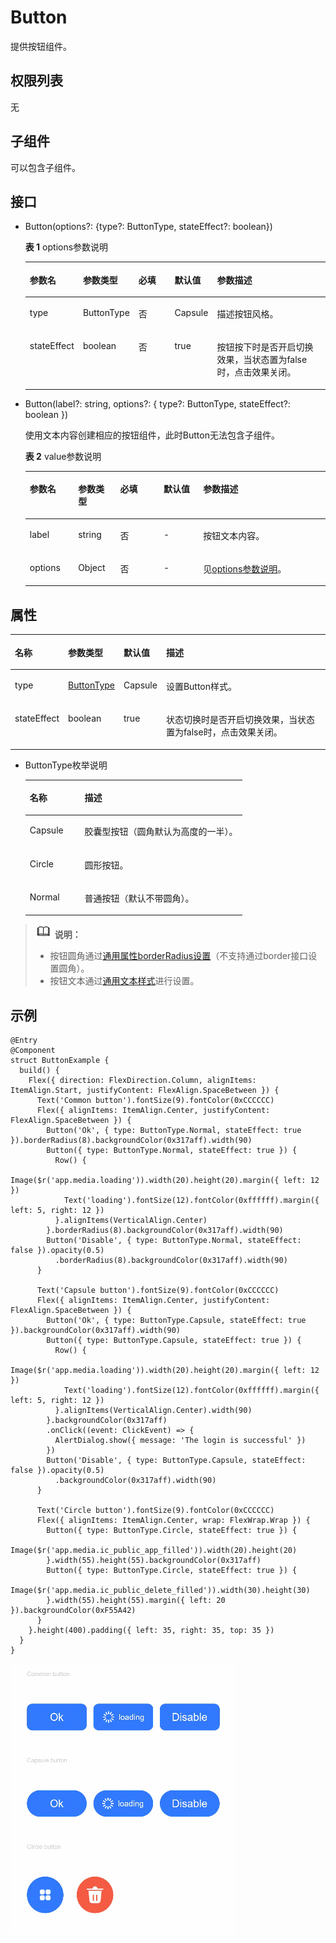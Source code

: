 # Button<a name="ZH-CN_TOPIC_0000001158141265"></a>

提供按钮组件。

## 权限列表<a name="section173151571452"></a>

无

## 子组件<a name="section13412913174619"></a>

可以包含子组件。

## 接口<a name="section124082310463"></a>

-   Button\(options?: \{type?: ButtonType, stateEffect?: boolean\}\)

    **表 1**  options参数说明

    <a name="table712610266288"></a>
    <table><thead align="left"><tr id="row14126132602813"><th class="cellrowborder" valign="top" width="16.11%" id="mcps1.2.6.1.1"><p id="p12126162672817"><a name="p12126162672817"></a><a name="p12126162672817"></a>参数名</p>
    </th>
    <th class="cellrowborder" valign="top" width="15.47%" id="mcps1.2.6.1.2"><p id="p612662615285"><a name="p612662615285"></a><a name="p612662615285"></a>参数类型</p>
    </th>
    <th class="cellrowborder" valign="top" width="13.03%" id="mcps1.2.6.1.3"><p id="p171261526112810"><a name="p171261526112810"></a><a name="p171261526112810"></a>必填</p>
    </th>
    <th class="cellrowborder" valign="top" width="13.18%" id="mcps1.2.6.1.4"><p id="p16126122652819"><a name="p16126122652819"></a><a name="p16126122652819"></a>默认值</p>
    </th>
    <th class="cellrowborder" valign="top" width="42.21%" id="mcps1.2.6.1.5"><p id="p1612622618286"><a name="p1612622618286"></a><a name="p1612622618286"></a>参数描述</p>
    </th>
    </tr>
    </thead>
    <tbody><tr id="row1512619268285"><td class="cellrowborder" valign="top" width="16.11%" headers="mcps1.2.6.1.1 "><p id="p912612612814"><a name="p912612612814"></a><a name="p912612612814"></a>type</p>
    </td>
    <td class="cellrowborder" valign="top" width="15.47%" headers="mcps1.2.6.1.2 "><p id="p5126926132817"><a name="p5126926132817"></a><a name="p5126926132817"></a>ButtonType</p>
    </td>
    <td class="cellrowborder" valign="top" width="13.03%" headers="mcps1.2.6.1.3 "><p id="p91262026102811"><a name="p91262026102811"></a><a name="p91262026102811"></a>否</p>
    </td>
    <td class="cellrowborder" valign="top" width="13.18%" headers="mcps1.2.6.1.4 "><p id="p912616260283"><a name="p912616260283"></a><a name="p912616260283"></a>Capsule</p>
    </td>
    <td class="cellrowborder" valign="top" width="42.21%" headers="mcps1.2.6.1.5 "><p id="p5126192617281"><a name="p5126192617281"></a><a name="p5126192617281"></a>描述按钮风格。</p>
    </td>
    </tr>
    <tr id="row1412632622819"><td class="cellrowborder" valign="top" width="16.11%" headers="mcps1.2.6.1.1 "><p id="p0126202632815"><a name="p0126202632815"></a><a name="p0126202632815"></a>stateEffect</p>
    </td>
    <td class="cellrowborder" valign="top" width="15.47%" headers="mcps1.2.6.1.2 "><p id="p11126142615280"><a name="p11126142615280"></a><a name="p11126142615280"></a>boolean</p>
    </td>
    <td class="cellrowborder" valign="top" width="13.03%" headers="mcps1.2.6.1.3 "><p id="p5126326122820"><a name="p5126326122820"></a><a name="p5126326122820"></a>否</p>
    </td>
    <td class="cellrowborder" valign="top" width="13.18%" headers="mcps1.2.6.1.4 "><p id="p71264261281"><a name="p71264261281"></a><a name="p71264261281"></a>true</p>
    </td>
    <td class="cellrowborder" valign="top" width="42.21%" headers="mcps1.2.6.1.5 "><p id="p5126162618289"><a name="p5126162618289"></a><a name="p5126162618289"></a>按钮按下时是否开启切换效果，当状态置为false时，点击效果关闭。</p>
    </td>
    </tr>
    </tbody>
    </table>


-   Button\(label?: string, options?: \{ type?: ButtonType, stateEffect?: boolean \}\)

    使用文本内容创建相应的按钮组件，此时Button无法包含子组件。

    **表 2**  value参数说明

    <a name="table244753515284"></a>
    <table><thead align="left"><tr id="row3447113522811"><th class="cellrowborder" valign="top" width="16.11%" id="mcps1.2.6.1.1"><p id="p1144753517284"><a name="p1144753517284"></a><a name="p1144753517284"></a>参数名</p>
    </th>
    <th class="cellrowborder" valign="top" width="14.01%" id="mcps1.2.6.1.2"><p id="p54471535192817"><a name="p54471535192817"></a><a name="p54471535192817"></a>参数类型</p>
    </th>
    <th class="cellrowborder" valign="top" width="14.49%" id="mcps1.2.6.1.3"><p id="p4447173516281"><a name="p4447173516281"></a><a name="p4447173516281"></a>必填</p>
    </th>
    <th class="cellrowborder" valign="top" width="13.18%" id="mcps1.2.6.1.4"><p id="p18447835162816"><a name="p18447835162816"></a><a name="p18447835162816"></a>默认值</p>
    </th>
    <th class="cellrowborder" valign="top" width="42.21%" id="mcps1.2.6.1.5"><p id="p744723519280"><a name="p744723519280"></a><a name="p744723519280"></a>参数描述</p>
    </th>
    </tr>
    </thead>
    <tbody><tr id="row134475355286"><td class="cellrowborder" valign="top" width="16.11%" headers="mcps1.2.6.1.1 "><p id="p104487359288"><a name="p104487359288"></a><a name="p104487359288"></a>label</p>
    </td>
    <td class="cellrowborder" valign="top" width="14.01%" headers="mcps1.2.6.1.2 "><p id="p94480357284"><a name="p94480357284"></a><a name="p94480357284"></a>string</p>
    </td>
    <td class="cellrowborder" valign="top" width="14.49%" headers="mcps1.2.6.1.3 "><p id="p10448935142819"><a name="p10448935142819"></a><a name="p10448935142819"></a>否</p>
    </td>
    <td class="cellrowborder" valign="top" width="13.18%" headers="mcps1.2.6.1.4 "><p id="p15448123542819"><a name="p15448123542819"></a><a name="p15448123542819"></a>-</p>
    </td>
    <td class="cellrowborder" valign="top" width="42.21%" headers="mcps1.2.6.1.5 "><p id="p10448835182820"><a name="p10448835182820"></a><a name="p10448835182820"></a>按钮文本内容。</p>
    </td>
    </tr>
    <tr id="row18448133582812"><td class="cellrowborder" valign="top" width="16.11%" headers="mcps1.2.6.1.1 "><p id="p044823519281"><a name="p044823519281"></a><a name="p044823519281"></a>options</p>
    </td>
    <td class="cellrowborder" valign="top" width="14.01%" headers="mcps1.2.6.1.2 "><p id="p044873511289"><a name="p044873511289"></a><a name="p044873511289"></a>Object</p>
    </td>
    <td class="cellrowborder" valign="top" width="14.49%" headers="mcps1.2.6.1.3 "><p id="p4448153510281"><a name="p4448153510281"></a><a name="p4448153510281"></a>否</p>
    </td>
    <td class="cellrowborder" valign="top" width="13.18%" headers="mcps1.2.6.1.4 "><p id="p1444820359284"><a name="p1444820359284"></a><a name="p1444820359284"></a>-</p>
    </td>
    <td class="cellrowborder" valign="top" width="42.21%" headers="mcps1.2.6.1.5 "><p id="p16448163513282"><a name="p16448163513282"></a><a name="p16448163513282"></a>见<a href="#table712610266288">options参数说明</a>。</p>
    </td>
    </tr>
    </tbody>
    </table>


## 属性<a name="section94181084473"></a>

<a name="table1088mcpsimp"></a>
<table><thead align="left"><tr id="row1095mcpsimp"><th class="cellrowborder" valign="top" width="13.389999999999999%" id="mcps1.1.5.1.1"><p id="p1097mcpsimp"><a name="p1097mcpsimp"></a><a name="p1097mcpsimp"></a>名称</p>
</th>
<th class="cellrowborder" valign="top" width="14.430000000000001%" id="mcps1.1.5.1.2"><p id="p1099mcpsimp"><a name="p1099mcpsimp"></a><a name="p1099mcpsimp"></a>参数类型</p>
</th>
<th class="cellrowborder" valign="top" width="11.87%" id="mcps1.1.5.1.3"><p id="p1101mcpsimp"><a name="p1101mcpsimp"></a><a name="p1101mcpsimp"></a>默认值</p>
</th>
<th class="cellrowborder" valign="top" width="60.309999999999995%" id="mcps1.1.5.1.4"><p id="p1103mcpsimp"><a name="p1103mcpsimp"></a><a name="p1103mcpsimp"></a>描述</p>
</th>
</tr>
</thead>
<tbody><tr id="row1104mcpsimp"><td class="cellrowborder" valign="top" width="13.389999999999999%" headers="mcps1.1.5.1.1 "><p id="p1106mcpsimp"><a name="p1106mcpsimp"></a><a name="p1106mcpsimp"></a>type</p>
</td>
<td class="cellrowborder" valign="top" width="14.430000000000001%" headers="mcps1.1.5.1.2 "><p id="p1108mcpsimp"><a name="p1108mcpsimp"></a><a name="p1108mcpsimp"></a><a href="#li93236107910">ButtonType</a></p>
</td>
<td class="cellrowborder" valign="top" width="11.87%" headers="mcps1.1.5.1.3 "><p id="p1110mcpsimp"><a name="p1110mcpsimp"></a><a name="p1110mcpsimp"></a>Capsule</p>
</td>
<td class="cellrowborder" valign="top" width="60.309999999999995%" headers="mcps1.1.5.1.4 "><p id="p1112mcpsimp"><a name="p1112mcpsimp"></a><a name="p1112mcpsimp"></a>设置Button样式。</p>
</td>
</tr>
<tr id="row1561916101034"><td class="cellrowborder" valign="top" width="13.389999999999999%" headers="mcps1.1.5.1.1 "><p id="p1161918103312"><a name="p1161918103312"></a><a name="p1161918103312"></a>stateEffect</p>
</td>
<td class="cellrowborder" valign="top" width="14.430000000000001%" headers="mcps1.1.5.1.2 "><p id="p961941017310"><a name="p961941017310"></a><a name="p961941017310"></a>boolean</p>
</td>
<td class="cellrowborder" valign="top" width="11.87%" headers="mcps1.1.5.1.3 "><p id="p2619610432"><a name="p2619610432"></a><a name="p2619610432"></a>true</p>
</td>
<td class="cellrowborder" valign="top" width="60.309999999999995%" headers="mcps1.1.5.1.4 "><p id="p186192101435"><a name="p186192101435"></a><a name="p186192101435"></a>状态切换时是否开启切换效果，当状态置为false时，点击效果关闭。</p>
</td>
</tr>
</tbody>
</table>

-   <a name="li93236107910"></a>ButtonType枚举说明

    <a name="table18600037183510"></a>
    <table><thead align="left"><tr id="row196013379350"><th class="cellrowborder" valign="top" width="25.3%" id="mcps1.1.3.1.1"><p id="p2601837143511"><a name="p2601837143511"></a><a name="p2601837143511"></a>名称</p>
    </th>
    <th class="cellrowborder" valign="top" width="74.7%" id="mcps1.1.3.1.2"><p id="p16601203719358"><a name="p16601203719358"></a><a name="p16601203719358"></a>描述</p>
    </th>
    </tr>
    </thead>
    <tbody><tr id="row176011137123513"><td class="cellrowborder" valign="top" width="25.3%" headers="mcps1.1.3.1.1 "><p id="p1760153713511"><a name="p1760153713511"></a><a name="p1760153713511"></a>Capsule</p>
    </td>
    <td class="cellrowborder" valign="top" width="74.7%" headers="mcps1.1.3.1.2 "><p id="p1601133783516"><a name="p1601133783516"></a><a name="p1601133783516"></a>胶囊型按钮（圆角默认为高度的一半）。</p>
    </td>
    </tr>
    <tr id="row5601133715357"><td class="cellrowborder" valign="top" width="25.3%" headers="mcps1.1.3.1.1 "><p id="p156011037133513"><a name="p156011037133513"></a><a name="p156011037133513"></a>Circle</p>
    </td>
    <td class="cellrowborder" valign="top" width="74.7%" headers="mcps1.1.3.1.2 "><p id="p1360123717359"><a name="p1360123717359"></a><a name="p1360123717359"></a>圆形按钮。</p>
    </td>
    </tr>
    <tr id="row8601103713511"><td class="cellrowborder" valign="top" width="25.3%" headers="mcps1.1.3.1.1 "><p id="p1360133716358"><a name="p1360133716358"></a><a name="p1360133716358"></a>Normal</p>
    </td>
    <td class="cellrowborder" valign="top" width="74.7%" headers="mcps1.1.3.1.2 "><p id="p5601837143516"><a name="p5601837143516"></a><a name="p5601837143516"></a>普通按钮（默认不带圆角）。</p>
    </td>
    </tr>
    </tbody>
    </table>


>![](../../public_sys-resources/icon-note.gif) **说明：** 
>-   按钮圆角通过[通用属性borderRadius设置](ts-universal-attributes-border.md)（不支持通过border接口设置圆角）。
>-   按钮文本通过[通用文本样式](ts-universal-attributes-text-style.md)进行设置。

## 示例<a name="section449999124812"></a>

```
@Entry
@Component
struct ButtonExample {
  build() {
    Flex({ direction: FlexDirection.Column, alignItems: ItemAlign.Start, justifyContent: FlexAlign.SpaceBetween }) {
      Text('Common button').fontSize(9).fontColor(0xCCCCCC)
      Flex({ alignItems: ItemAlign.Center, justifyContent: FlexAlign.SpaceBetween }) {
        Button('Ok', { type: ButtonType.Normal, stateEffect: true }).borderRadius(8).backgroundColor(0x317aff).width(90)
        Button({ type: ButtonType.Normal, stateEffect: true }) {
          Row() {
            Image($r('app.media.loading')).width(20).height(20).margin({ left: 12 })
            Text('loading').fontSize(12).fontColor(0xffffff).margin({ left: 5, right: 12 })
          }.alignItems(VerticalAlign.Center)
        }.borderRadius(8).backgroundColor(0x317aff).width(90)
        Button('Disable', { type: ButtonType.Normal, stateEffect: false }).opacity(0.5)
          .borderRadius(8).backgroundColor(0x317aff).width(90)
      }

      Text('Capsule button').fontSize(9).fontColor(0xCCCCCC)
      Flex({ alignItems: ItemAlign.Center, justifyContent: FlexAlign.SpaceBetween }) {
        Button('Ok', { type: ButtonType.Capsule, stateEffect: true }).backgroundColor(0x317aff).width(90)
        Button({ type: ButtonType.Capsule, stateEffect: true }) {
          Row() {
            Image($r('app.media.loading')).width(20).height(20).margin({ left: 12 })
            Text('loading').fontSize(12).fontColor(0xffffff).margin({ left: 5, right: 12 })
          }.alignItems(VerticalAlign.Center).width(90)
        }.backgroundColor(0x317aff)
        .onClick((event: ClickEvent) => {
          AlertDialog.show({ message: 'The login is successful' })
        })
        Button('Disable', { type: ButtonType.Capsule, stateEffect: false }).opacity(0.5)
          .backgroundColor(0x317aff).width(90)
      }

      Text('Circle button').fontSize(9).fontColor(0xCCCCCC)
      Flex({ alignItems: ItemAlign.Center, wrap: FlexWrap.Wrap }) {
        Button({ type: ButtonType.Circle, stateEffect: true }) {
          Image($r('app.media.ic_public_app_filled')).width(20).height(20)
        }.width(55).height(55).backgroundColor(0x317aff)
        Button({ type: ButtonType.Circle, stateEffect: true }) {
          Image($r('app.media.ic_public_delete_filled')).width(30).height(30)
        }.width(55).height(55).margin({ left: 20 }).backgroundColor(0xF55A42)
      }
    }.height(400).padding({ left: 35, right: 35, top: 35 })
  }
}
```

![](figures/Button.gif)

